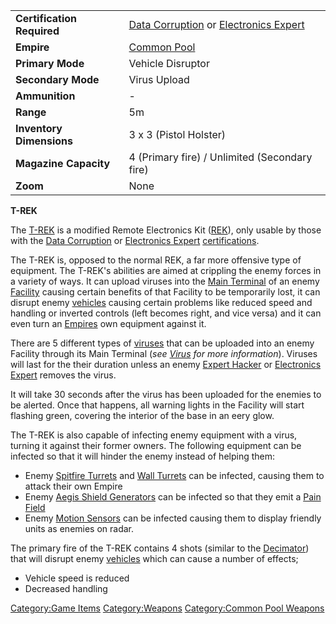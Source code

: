 |                            |                                                                                      |
| -------------------------- | ------------------------------------------------------------------------------------ |
| **Certification Required** | [Data Corruption](Data_Corruption.md) or [Electronics Expert](Electronics_Expert.md) |
| **Empire**                 | [Common Pool](Common_Pool.md)                                                        |
| **Primary Mode**           | Vehicle Disruptor                                                                    |
| **Secondary Mode**         | Virus Upload                                                                         |
| **Ammunition**             | \-                                                                                   |
| **Range**                  | 5m                                                                                   |
| **Inventory Dimensions**   | 3 x 3 (Pistol Holster)                                                               |
| **Magazine Capacity**      | 4 (Primary fire) / Unlimited (Secondary fire)                                        |
| **Zoom**                   | None                                                                                 |

**T-REK**

The [T-REK](T-REK.md) is a modified Remote Electronics Kit
([REK](Remote_Electronics_Kit.md)), only usable by those with the [Data
Corruption](Data_Corruption.md) or [Electronics
Expert](Electronics_Expert.md)
[certifications](Certification.md).

The T-REK is, opposed to the normal REK, a far more offensive type of
equipment. The T-REK's abilities are aimed at crippling the enemy forces
in a variety of ways. It can upload viruses into the [Main
Terminal](Main_Terminal.md) of an enemy
[Facility](Facilities.md) causing certain benefits of that
Facility to be temporarily lost, it can disrupt enemy
[vehicles](Vehicle.md) causing certain problems like reduced
speed and handling or inverted controls (left becomes right, and vice
versa) and it can even turn an [Empires](Empire.md) own
equipment against it.

There are 5 different types of [viruses](Virus.md) that can be
uploaded into an enemy Facility through its Main Terminal (<i>see
[Virus](Virus.md) for more information</i>). Viruses will last
for the their duration unless an enemy [Expert
Hacker](Expert_Hacking.md) or [Electronics
Expert](Electronics_Expert.md) removes the virus.

It will take 30 seconds after the virus has been uploaded for the
enemies to be alerted. Once that happens, all warning lights in the
Facility will start flashing green, covering the interior of the base in
an eery glow.

The T-REK is also capable of infecting enemy equipment with a virus,
turning it against their former owners. The following equipment can be
infected so that it will hinder the enemy instead of helping them:

- Enemy [Spitfire Turrets](Spitfire_Turret.md) and [Wall
  Turrets](Phalanx.md) can be infected, causing them to
  attack their own Empire
- Enemy [Aegis Shield Generators](Aegis_Shield_Generator.md)
  can be infected so that they emit a [Pain
  Field](Pain_Field.md)
- Enemy [Motion Sensors](Motion_Sensor.md) can be infected
  causing them to display friendly units as enemies on radar.

The primary fire of the T-REK contains 4 shots (similar to the
[Decimator](Decimator.md)) that will disrupt enemy
[vehicles](Vehicle.md) which can cause a number of effects;

- Vehicle speed is reduced
- Decreased handling

[Category:Game Items](Category:Game_Items.md)
[Category:Weapons](Category:Weapons.md) [Category:Common Pool
Weapons](Category:Common_Pool_Weapons.md)
